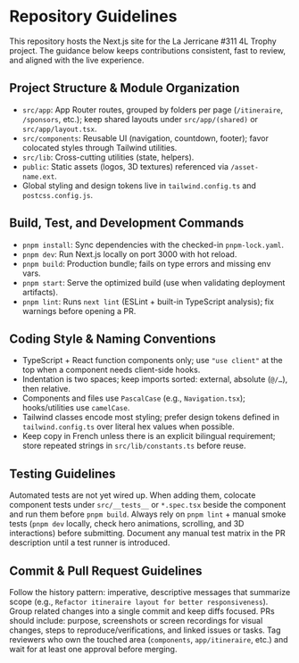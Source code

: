 # Repository Guidelines

This repository hosts the Next.js site for the La Jerricane #311 4L Trophy project. The guidance below keeps contributions consistent, fast to review, and aligned with the live experience.

## Project Structure & Module Organization
- `src/app`: App Router routes, grouped by folders per page (`/itineraire`, `/sponsors`, etc.); keep shared layouts under `src/app/(shared)` or `src/app/layout.tsx`.
- `src/components`: Reusable UI (navigation, countdown, footer); favor colocated styles through Tailwind utilities.
- `src/lib`: Cross-cutting utilities (state, helpers).
- `public`: Static assets (logos, 3D textures) referenced via `/asset-name.ext`.
- Global styling and design tokens live in `tailwind.config.ts` and `postcss.config.js`.

## Build, Test, and Development Commands
- `pnpm install`: Sync dependencies with the checked-in `pnpm-lock.yaml`.
- `pnpm dev`: Run Next.js locally on port 3000 with hot reload.
- `pnpm build`: Production bundle; fails on type errors and missing env vars.
- `pnpm start`: Serve the optimized build (use when validating deployment artifacts).
- `pnpm lint`: Runs `next lint` (ESLint + built-in TypeScript analysis); fix warnings before opening a PR.

## Coding Style & Naming Conventions
- TypeScript + React function components only; use `"use client"` at the top when a component needs client-side hooks.
- Indentation is two spaces; keep imports sorted: external, absolute (`@/…`), then relative.
- Components and files use `PascalCase` (e.g., `Navigation.tsx`); hooks/utilities use `camelCase`.
- Tailwind classes encode most styling; prefer design tokens defined in `tailwind.config.ts` over literal hex values when possible.
- Keep copy in French unless there is an explicit bilingual requirement; store repeated strings in `src/lib/constants.ts` before reuse.

## Testing Guidelines
Automated tests are not yet wired up. When adding them, colocate component tests under `src/__tests__` or `*.spec.tsx` beside the component and run them before `pnpm build`. Always rely on `pnpm lint` + manual smoke tests (`pnpm dev` locally, check hero animations, scrolling, and 3D interactions) before submitting. Document any manual test matrix in the PR description until a test runner is introduced.

## Commit & Pull Request Guidelines
Follow the history pattern: imperative, descriptive messages that summarize scope (e.g., `Refactor itineraire layout for better responsiveness`). Group related changes into a single commit and keep diffs focused. PRs should include: purpose, screenshots or screen recordings for visual changes, steps to reproduce/verifications, and linked issues or tasks. Tag reviewers who own the touched area (`components`, `app/itineraire`, etc.) and wait for at least one approval before merging.
